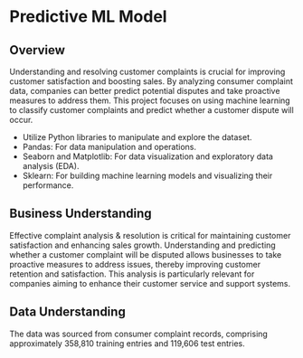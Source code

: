 # Predictive ML Model 

## Overview 

Understanding and resolving customer complaints is crucial for improving customer satisfaction and boosting sales. By analyzing consumer complaint data, companies can better predict potential disputes and take proactive measures to address them. This project focuses on using machine learning to classify customer complaints and predict whether a customer dispute will occur.
* Utilize Python libraries to manipulate and explore the dataset.
* Pandas: For data manipulation and operations.
* Seaborn and Matplotlib: For data visualization and exploratory data analysis (EDA).
* Sklearn: For building machine learning models and visualizing their performance.

## Business Understanding

Effective complaint analysis & resolution is critical for maintaining customer satisfaction and enhancing sales growth. Understanding and predicting whether a customer complaint will be disputed allows businesses to take proactive measures to address issues, thereby improving customer retention and satisfaction. This analysis is particularly relevant for companies aiming to enhance their customer service and support systems.

## Data Understanding

The data was sourced from consumer complaint records, comprising approximately 358,810 training entries and 119,606 test entries.
